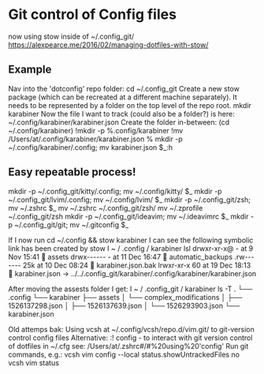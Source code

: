 
# Git control of Config files
now using stow inside of ~/.config_git/
https://alexpearce.me/2016/02/managing-dotfiles-with-stow/

## Example
Nav into the 'dotconfig' repo folder:
  cd ~/.config_git
Create a new stow package (which can be recreated at a different machine separately). It needs to be represented by a folder on the top level of the repo root.
mkdir karabiner
Now the file I want to track (could also be a folder?) is here: ~/.config/karabiner/karabiner.json
Create the folder in-between: (cd ~/.config/karabiner)
!mkdir -p %.config/karabiner
!mv /Users/at/.config/karabiner/karabiner.json %
mkdir -p ~/.config/karabiner/.config; mv karabiner.json $_:h

## Easy repeatable process!
mkdir -p ~/.config_git/kitty/.config; mv ~/.config/kitty/ $_
mkdir -p ~/.config_git/lvim/.config; mv ~/.config/lvim/ $_
mkdir -p ~/.config_git/zsh; mv ~/.zshrc $_
mv ~/.zshrc ~/.config_git/zsh/
mv ~/.zprofile ~/.config_git/zsh
mkdir -p ~/.config_git/ideavim; mv ~/.ideavimrc $_
mkdir -p ~/.config_git/git; mv ~/.gitconfig $_


If I now run cd ~/.config  && stow karabiner  I can see the following symbolic link has been created by stow
I  ~ / .config / karabiner  lsl
drwxr-xr-x@   - at  9 Nov 15:41  assets
drwx------    - at 11 Dec 16:47  automatic_backups
.rw-------  25k at 10 Dec 08:24  karabiner.json.bak
lrwxr-xr-x   60 at 19 Dec 18:13  karabiner.json -> ../../.config_git/karabiner/.config/karabiner/karabiner.json

After moving the assests folder I get:
I  ~ / .config_git / karabiner  ls -T
.
└── .config
   └── karabiner
      ├── assets
      │  └── complex_modifications
      │     ├── 1526137298.json
      │     ├── 1526137639.json
      │     └── 1526293903.json
      └── karabiner.json


Old attemps bak:
Using vcsh at ~/.config/vcsh/repo.d/vim.git/ to git-version control config files
Alternative: :! config  - to interact with git version control of dotfiles in ~/.cfg see: /Users/at/.zshrc#/#%20using%20'config'
Run git commands, e.g.:
vcsh vim config --local status.showUntrackedFiles no
vcsh vim status




